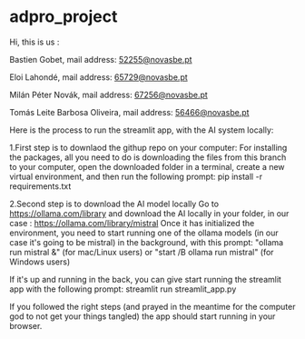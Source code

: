 # adpro_project

Hi, this is us :

Bastien Gobet, mail address: 52255@novasbe.pt

Eloi Lahondé, mail address: 65729@novasbe.pt

Milán Péter Novák, mail address: 67256@novasbe.pt

Tomás Leite Barbosa Oliveira, mail address: 56466@novasbe.pt

Here is the process to run the streamlit app, with the AI system locally: 

  1.First step is to downlaod the githup repo on your computer: 
For installing the packages, all you need to do is downloading the files from this branch to your computer, open the downloaded folder in a terminal, create a new virtual environment, and then run the following prompt: pip install -r requirements.txt

  2.Second step is to download the AI model locally 
Go to https://ollama.com/library and download the AI locally in your folder, in our case : https://ollama.com/library/mistral
Once it has initialized the environment, you need to start running one of the ollama models (in our case it's going to be mistral) in the background, with this prompt: "ollama run mistral &" (for mac/Linux users) or "start /B ollama run mistral" (for Windows users)

If it's up and running in the back, you can give start running the streamlit app with the following prompt: streamlit run streamlit_app.py

If you followed the right steps (and prayed in the meantime for the computer god to not get your things tangled) the app should start running in your browser.
